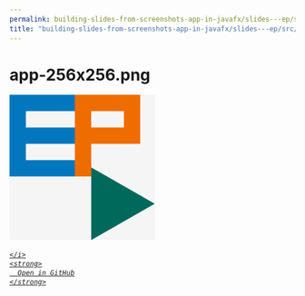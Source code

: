 ```yaml
---
permalink: building-slides-from-screenshots-app-in-javafx/slides---ep/src/main/resources/app-256x256.png.html
title: "building-slides-from-screenshots-app-in-javafx/slides---ep/src/main/resources/app-256x256.png"
---
```


# app-256x256.png
<img src="app-256x256.png" alt="app-256x256.png" />
<div class="social open-gh-btn my-4">
  <a class="btn btn-github" href="https://github.com/tobiasbriones/blog/tree/main/swe/dev/java/javafx/drawing/productivity/building-slides-from-screenshots-app-in-javafx/slides---ep/src/main/resources/app-256x256.png" target="_blank">
    <i class="fab fa-github">
      
    </i>
    <strong>
      Open in GitHub
    </strong>
  </a>
</div>